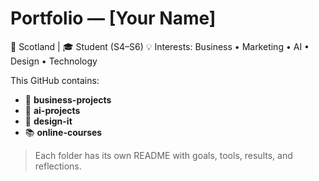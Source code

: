 # Portfolio — [Your Name]

📍 Scotland | 🎓 Student (S4–S6)
💡 Interests: Business • Marketing • AI • Design • Technology

This GitHub contains:
- 💼 **business-projects**
- 🤖 **ai-projects**
- 🎨 **design-it**
- 📚 **online-courses**

> Each folder has its own README with goals, tools, results, and reflections.
